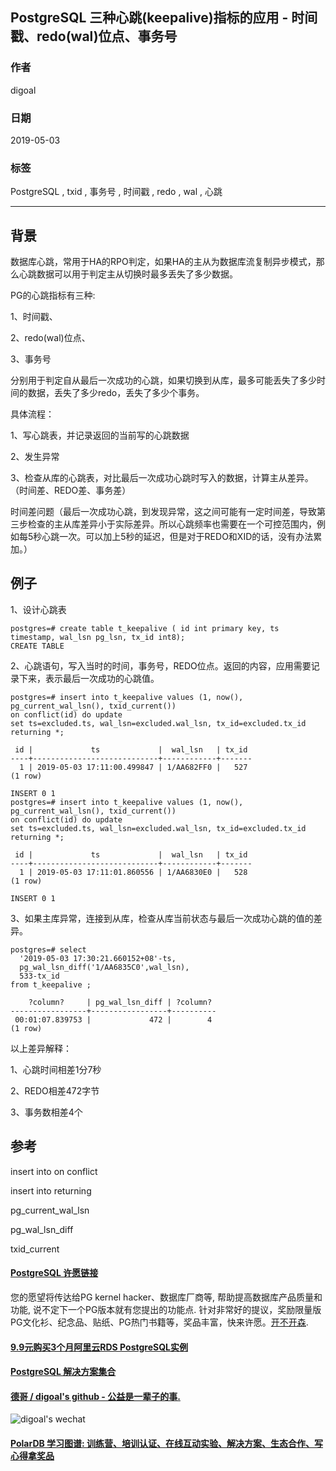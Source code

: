 ## PostgreSQL 三种心跳(keepalive)指标的应用 - 时间戳、redo(wal)位点、事务号  
                                                                                                                                  
### 作者                                                                                                                                  
digoal                                                                                                                                  
                                                                                                                                  
### 日期                                                                                                                                  
2019-05-03                                                                                                                                  
                                                                                                                                  
### 标签                                                                                                                                  
PostgreSQL , txid , 事务号 , 时间戳 , redo , wal , 心跳    
                                                 
----                                                                                                                            
                                                                                                                              
## 背景         
数据库心跳，常用于HA的RPO判定，如果HA的主从为数据库流复制异步模式，那么心跳数据可以用于判定主从切换时最多丢失了多少数据。  
  
PG的心跳指标有三种:  
  
1、时间戳、  
  
2、redo(wal)位点、  
  
3、事务号  
  
分别用于判定自从最后一次成功的心跳，如果切换到从库，最多可能丢失了多少时间的数据，丢失了多少redo，丢失了多少个事务。  
  
具体流程：  
  
1、写心跳表，并记录返回的当前写的心跳数据  
  
2、发生异常  
  
3、检查从库的心跳表，对比最后一次成功心跳时写入的数据，计算主从差异。（时间差、REDO差、事务差）  
  
时间差问题（最后一次成功心跳，到发现异常，这之间可能有一定时间差，导致第三步检查的主从库差异小于实际差异。所以心跳频率也需要在一个可控范围内，例如每5秒心跳一次。可以加上5秒的延迟，但是对于REDO和XID的话，没有办法累加。）  
  
## 例子  
1、设计心跳表  
  
```  
postgres=# create table t_keepalive ( id int primary key, ts timestamp, wal_lsn pg_lsn, tx_id int8);  
CREATE TABLE  
```  
  
2、心跳语句，写入当时的时间，事务号，REDO位点。返回的内容，应用需要记录下来，表示最后一次成功的心跳值。  
  
```  
postgres=# insert into t_keepalive values (1, now(), pg_current_wal_lsn(), txid_current())   
on conflict(id) do update   
set ts=excluded.ts, wal_lsn=excluded.wal_lsn, tx_id=excluded.tx_id   
returning *;  
  
 id |             ts             |  wal_lsn   | tx_id   
----+----------------------------+------------+-------  
  1 | 2019-05-03 17:11:00.499847 | 1/AA682FF0 |   527  
(1 row)  
  
INSERT 0 1  
postgres=# insert into t_keepalive values (1, now(), pg_current_wal_lsn(), txid_current())   
on conflict(id) do update   
set ts=excluded.ts, wal_lsn=excluded.wal_lsn, tx_id=excluded.tx_id   
returning *;  
  
 id |             ts             |  wal_lsn   | tx_id   
----+----------------------------+------------+-------  
  1 | 2019-05-03 17:11:01.860556 | 1/AA6830E0 |   528  
(1 row)  
  
INSERT 0 1  
```  
  
3、如果主库异常，连接到从库，检查从库当前状态与最后一次成功心跳的值的差异。  
  
```  
postgres=# select   
  '2019-05-03 17:30:21.660152+08'-ts,   
  pg_wal_lsn_diff('1/AA6835C0',wal_lsn),   
  533-tx_id   
from t_keepalive ;  
  
    ?column?     | pg_wal_lsn_diff | ?column?   
-----------------+-----------------+----------  
 00:01:07.839753 |             472 |        4  
(1 row)  
```  
  
以上差异解释：  
  
1、心跳时间相差1分7秒  
  
2、REDO相差472字节  
  
3、事务数相差4个  
  
## 参考  
insert into on conflict  
  
insert into returning   
  
pg_current_wal_lsn  
  
pg_wal_lsn_diff  
  
txid_current  
    
  
  
  
  
  
  
  
  
  
  
  
  
  
  
  
  
  
  
  
  
  
  
  
  
  
  
  
  
  
  
  
  
  
  
  
  
  
  
  
  
  
  
  
  
  
  
  
  
  
  
  
  
  
  
  
  
  
  
  
  
  
  
  
  
  
  
  
  
  
#### [PostgreSQL 许愿链接](https://github.com/digoal/blog/issues/76 "269ac3d1c492e938c0191101c7238216")
您的愿望将传达给PG kernel hacker、数据库厂商等, 帮助提高数据库产品质量和功能, 说不定下一个PG版本就有您提出的功能点. 针对非常好的提议，奖励限量版PG文化衫、纪念品、贴纸、PG热门书籍等，奖品丰富，快来许愿。[开不开森](https://github.com/digoal/blog/issues/76 "269ac3d1c492e938c0191101c7238216").  
  
  
#### [9.9元购买3个月阿里云RDS PostgreSQL实例](https://www.aliyun.com/database/postgresqlactivity "57258f76c37864c6e6d23383d05714ea")
  
  
#### [PostgreSQL 解决方案集合](https://yq.aliyun.com/topic/118 "40cff096e9ed7122c512b35d8561d9c8")
  
  
#### [德哥 / digoal's github - 公益是一辈子的事.](https://github.com/digoal/blog/blob/master/README.md "22709685feb7cab07d30f30387f0a9ae")
  
  
![digoal's wechat](../pic/digoal_weixin.jpg "f7ad92eeba24523fd47a6e1a0e691b59")
  
  
#### [PolarDB 学习图谱: 训练营、培训认证、在线互动实验、解决方案、生态合作、写心得拿奖品](https://www.aliyun.com/database/openpolardb/activity "8642f60e04ed0c814bf9cb9677976bd4")
  
